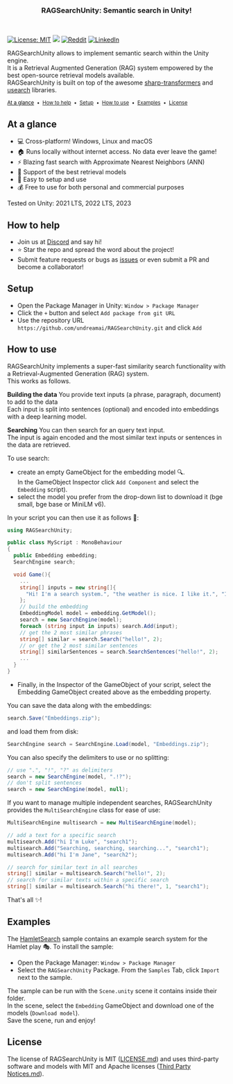 <h3 align="center">RAGSearchUnity: Semantic search in Unity!</h3>
<br>

[![License: MIT](https://img.shields.io/badge/License-MIT-yellow.svg)](https://opensource.org/licenses/MIT)
<a href="https://discord.gg/RwXKQb6zdv"><img src="https://discordapp.com/api/guilds/1194779009284841552/widget.png?style=shield"/></a>
[![Reddit](https://img.shields.io/badge/Reddit-%23FF4500.svg?style=flat&logo=Reddit&logoColor=white)](https://www.reddit.com/user/UndreamAI)
[![LinkedIn](https://img.shields.io/badge/LinkedIn-blue?style=flat&logo=linkedin&labelColor=blue)](https://www.linkedin.com/company/undreamai)

RAGSearchUnity allows to implement semantic search within the Unity engine.<br>
It is a Retrieval Augmented Generation (RAG) system empowered by the best open-source retrieval models available.<br>
RAGSearchUnity is built on top of the awesome [sharp-transformers](https://github.com/huggingface/sharp-transformers) and [usearch](https://github.com/unum-cloud/usearch) libraries.

<sub>
<a href="#at-a-glance" style="color: black">At a glance</a>&nbsp;&nbsp;•&nbsp;
<a href="#how-to-help" style=color: black>How to help</a>&nbsp;&nbsp;•&nbsp;
<a href="#setup" style=color: black>Setup</a>&nbsp;&nbsp;•&nbsp;
<a href="#how-to-use" style=color: black>How to use</a>&nbsp;&nbsp;•&nbsp;
<a href="#examples" style=color: black>Examples</a>&nbsp;&nbsp;•&nbsp;
<a href="#license" style=color: black>License</a>
</sub>

## At a glance
- :computer: Cross-platform! Windows, Linux and macOS
- :house: Runs locally without internet access. No data ever leave the game!
- :zap: Blazing fast search with Approximate Nearest Neighbors (ANN)
- :hugs: Support of the best retrieval models
- :wrench: Easy to setup and use
- :moneybag: Free to use for both personal and commercial purposes

Tested on Unity: 2021 LTS, 2022 LTS, 2023<br>

## How to help
- Join us at [Discord](https://discord.gg/RwXKQb6zdv) and say hi!
- ⭐ Star the repo and spread the word about the project!
- Submit feature requests or bugs as [issues](https://github.com/undreamai/RAGSearchUnity/issues) or even submit a PR and become a collaborator!

## Setup
- Open the Package Manager in Unity: `Window > Package Manager`
- Click the `+` button and select `Add package from git URL`
- Use the repository URL `https://github.com/undreamai/RAGSearchUnity.git` and click `Add`

## How to use
RAGSearchUnity implements a super-fast similarity search functionality with a Retrieval-Augmented Generation (RAG) system.<br>
This works as follows.

**Building the data** You provide text inputs (a phrase, paragraph, document) to add to the data<br>
Each input is split into sentences (optional) and encoded into embeddings with a deep learning model.

**Searching** You can then search for an query text input. <br>
The input is again encoded and the most similar text inputs or sentences in the data are retrieved.

To use search:
- create an empty GameObject for the embedding model 🔍.<br>In the GameObject Inspector click `Add Component` and select the `Embedding` script).
- select the model you prefer from the drop-down list to download it (bge small, bge base or MiniLM v6).

In your script you can then use it as follows :unicorn::
``` c#
using RAGSearchUnity;

public class MyScript : MonoBehaviour
{
  public Embedding embedding;
  SearchEngine search;

  void Game(){
    ...
    string[] inputs = new string[]{
      "Hi! I'm a search system.", "the weather is nice. I like it.", "I'm a RAG system"
    };
    // build the embedding
    EmbeddingModel model = embedding.GetModel();
    search = new SearchEngine(model);
    foreach (string input in inputs) search.Add(input);
    // get the 2 most similar phrases
    string[] similar = search.Search("hello!", 2);
    // or get the 2 most similar sentences
    string[] similarSentences = search.SearchSentences("hello!", 2);
    ...
  }
}
```
- Finally, in the Inspector of the GameObject of your script, select the Embedding GameObject created above as the embedding property.

You can save the data along with the embeddings:

``` c#
search.Save("Embeddings.zip");
```
and load them from disk:
``` c#
SearchEngine search = SearchEngine.Load(model, "Embeddings.zip");
```

You can also specify the delimiters to use or no splitting:
``` c#
// use ".", "!", "?" as delimiters
search = new SearchEngine(model, ".!?");
// don't split sentences
search = new SearchEngine(model, null);
```

If you want to manage multiple independent searches, RAGSearchUnity provides the `MultiSearchEngine` class for ease of use:
``` c#
MultiSearchEngine multisearch = new MultiSearchEngine(model);

// add a text for a specific search
multisearch.Add("hi I'm Luke", "search1");
multisearch.Add("Searching, searching, searching...", "search1");
multisearch.Add("hi I'm Jane", "search2");

// search for similar text in all searches
string[] similar = multisearch.Search("hello!", 2);
// search for similar texts within a specific search
string[] similar = multisearch.Search("hi there!", 1, "search1");
```

That's all :sparkles:!

## Examples
The [HamletSearch](Samples~/HamletSearch) sample contains an example search system for the Hamlet play 🎭.
To install the sample:
- Open the Package Manager: `Window > Package Manager`
- Select the `RAGSearchUnity` Package. From the `Samples` Tab, click `Import` next to the sample.

The sample can be run with the `Scene.unity` scene it contains inside their folder.<br>
In the scene, select the `Embedding` GameObject and download one of the models (`Download model`).<br>
Save the scene, run and enjoy!

## License
The license of RAGSearchUnity is MIT ([LICENSE.md](LICENSE.md)) and uses third-party software and models with MIT and Apache licenses ([Third Party Notices.md](<Third Party Notices.md>)).
